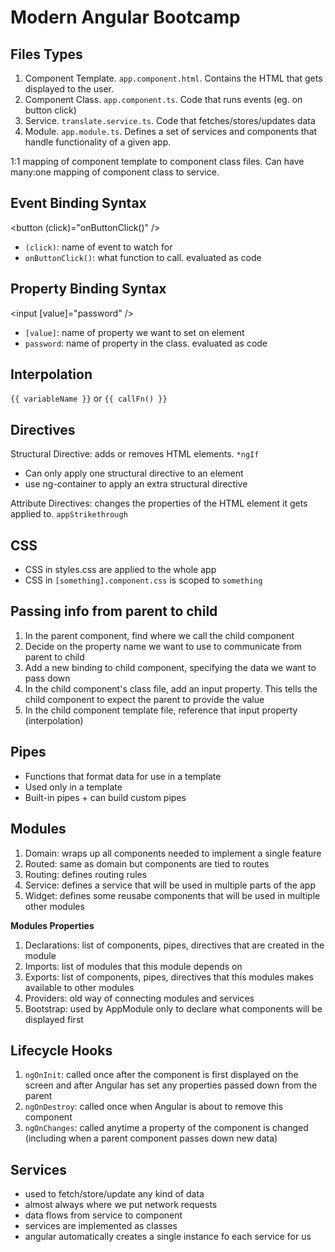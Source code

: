 # Modern Angular Bootcamp

## Files Types

1. Component Template. `app.component.html`. Contains the HTML that gets displayed to the user.
2. Component Class. `app.component.ts`. Code that runs events (eg. on button click)
3. Service. `translate.service.ts`. Code that fetches/stores/updates data
4. Module. `app.module.ts`. Defines a set of services and components that handle functionality of a given app.

1:1 mapping of component template to component class files. Can have many:one mapping of component class to service.

## Event Binding Syntax

<button (click)="onButtonClick()" />

- `(click)`: name of event to watch for
- `onButtonClick()`: what function to call. evaluated as code

## Property Binding Syntax

<input [value]="password" />

- `[value]`: name of property we want to set on element
- `password`: name of property in the class. evaluated as code

## Interpolation

`{{ variableName }}` or `{{ callFn() }}`

## Directives

Structural Directive: adds or removes HTML elements. `*ngIf`

- Can only apply one structural directive to an element
- use ng-container to apply an extra structural directive

Attribute Directives: changes the properties of the HTML element it gets applied to. `appStrikethrough`

## CSS

- CSS in styles.css are applied to the whole app
- CSS in `[something].component.css` is scoped to `something`

## Passing info from parent to child

1. In the parent component, find where we call the child component
2. Decide on the property name we want to use to communicate from parent to child
3. Add a new binding to child component, specifying the data we want to pass down
4. In the child component's class file, add an input property. This tells the child component to expect the parent to provide the value
5. In the child component template file, reference that input property (interpolation)

## Pipes

- Functions that format data for use in a template
- Used only in a template
- Built-in pipes + can build custom pipes

## Modules

1. Domain: wraps up all components needed to implement a single feature
2. Routed: same as domain but components are tied to routes
3. Routing: defines routing rules
4. Service: defines a service that will be used in multiple parts of the app
5. Widget: defines some reusabe components that will be used in multiple other modules

**Modules Properties**

1. Declarations: list of components, pipes, directives that are created in the module
2. Imports: list of modules that this module depends on
3. Exports: list of components, pipes, directives that this modules makes available to other modules
4. Providers: old way of connecting modules and services
5. Bootstrap: used by AppModule only to declare what components will be displayed first

## Lifecycle Hooks

1. `ngOnInit`: called once after the component is first displayed on the screen and after Angular has set any properties passed down from the parent
2. `ngOnDestroy`: called once when Angular is about to remove this component
3. `ngOnChanges`: called anytime a property of the component is changed (including when a parent component passes down new data)

## Services

- used to fetch/store/update any kind of data
- almost always where we put network requests
- data flows from service to component
- services are implemented as classes
- angular automatically creates a single instance fo each service for us
